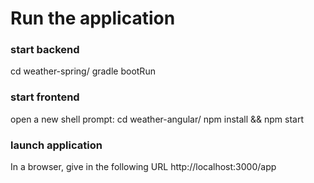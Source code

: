 # Run the application

### start backend
cd weather-spring/
gradle bootRun

### start frontend 
open a new shell prompt:
cd weather-angular/
npm install && npm start

### launch application
In a browser, give in the following URL 
http://localhost:3000/app
